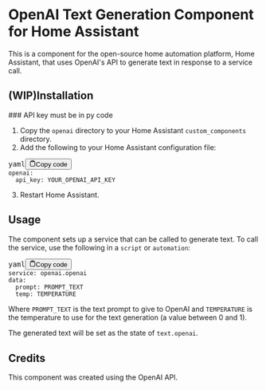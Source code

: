 <div class="markdown prose w-full break-words dark:prose-invert dark"><h1>OpenAI Text Generation Component for Home Assistant</h1><p>This is a component for the open-source home automation platform, Home Assistant, that uses OpenAI's API to generate text in response to a service call.</p><h2>(WIP)Installation</h2>### API key must be in py code<ol><li>Copy the <code>openai</code> directory to your Home Assistant <code>custom_components</code> directory.</li><li>Add the following to your Home Assistant configuration file:</li></ol><pre><div class="bg-black mb-4 rounded-md"><div class="flex items-center relative text-gray-200 bg-gray-800 px-4 py-2 text-xs font-sans"><span class="">yaml</span><button class="flex ml-auto gap-2"><svg stroke="currentColor" fill="none" stroke-width="2" viewBox="0 0 24 24" stroke-linecap="round" stroke-linejoin="round" class="h-4 w-4" height="1em" width="1em" xmlns="http://www.w3.org/2000/svg"><path d="M16 4h2a2 2 0 0 1 2 2v14a2 2 0 0 1-2 2H6a2 2 0 0 1-2-2V6a2 2 0 0 1 2-2h2"></path><rect x="8" y="2" width="8" height="4" rx="1" ry="1"></rect></svg>Copy code</button></div><div class="p-4 overflow-y-auto"><code class="!whitespace-pre hljs language-yaml"><span class="hljs-attr">openai:</span>
  <span class="hljs-attr">api_key:</span> <span class="hljs-string">YOUR_OPENAI_API_KEY</span>
</code></div></div></pre><ol start="3"><li>Restart Home Assistant.</li></ol><h2>Usage</h2><p>The component sets up a service that can be called to generate text. To call the service, use the following in a <code>script</code> or <code>automation</code>:</p><pre><div class="bg-black mb-4 rounded-md"><div class="flex items-center relative text-gray-200 bg-gray-800 px-4 py-2 text-xs font-sans"><span class="">yaml</span><button class="flex ml-auto gap-2"><svg stroke="currentColor" fill="none" stroke-width="2" viewBox="0 0 24 24" stroke-linecap="round" stroke-linejoin="round" class="h-4 w-4" height="1em" width="1em" xmlns="http://www.w3.org/2000/svg"><path d="M16 4h2a2 2 0 0 1 2 2v14a2 2 0 0 1-2 2H6a2 2 0 0 1-2-2V6a2 2 0 0 1 2-2h2"></path><rect x="8" y="2" width="8" height="4" rx="1" ry="1"></rect></svg>Copy code</button></div><div class="p-4 overflow-y-auto"><code class="!whitespace-pre hljs language-yaml"><span class="hljs-attr">service:</span> <span class="hljs-string">openai.openai</span>
<span class="hljs-attr">data:</span>
  <span class="hljs-attr">prompt:</span> <span class="hljs-string">PROMPT_TEXT</span>
  <span class="hljs-attr">temp:</span> <span class="hljs-string">TEMPERATURE</span>
</code></div></div></pre><p>Where <code>PROMPT_TEXT</code> is the text prompt to give to OpenAI and <code>TEMPERATURE</code> is the temperature to use for the text generation (a value between 0 and 1).</p><p>The generated text will be set as the state of <code>text.openai</code>.</p><h2>Credits</h2><p>This component was created using the OpenAI API.</p></div>
